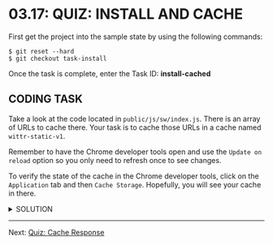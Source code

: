 # 03.17: QUIZ: INSTALL AND CACHE
First get the project into the sample state by using the following commands:

```shell
$ git reset --hard
$ git checkout task-install
```

Once the task is complete, enter the Task ID: **install-cached**

## CODING TASK
Take a look at the code located in `public/js/sw/index.js`. There is an array of URLs to cache there. Your task is to cache those URLs in a cache named `wittr-static-v1`.

Remember to have the Chrome developer tools open and use the `Update on reload` option so you only need to refresh once to see changes.

To verify the state of the cache in the Chrome developer tools, click on the `Application` tab and then `Cache Storage`. Hopefully, you will see your cache in there.

<details>
  <summary>SOLUTION</summary>
  <p>
    ```js
    self.addEventListener('install', function(event) {
      var urlsToCache = [
        '/',
        'js/main.js',
        'css/main.css',
        'imgs/icon.png',
        'https://fonts.gstatic.com/s/roboto/v15/2UX7WLTfW3W8TclTUvlFyQ.woff',
        'https://fonts.gstatic.com/s/roboto/v15/d-6IYplOFocCacKzxwXSOD8E0i7KZn-EPnyo3HZu7kw.woff'
      ];
      
      event.waitUntil(
        caches.open('wittr-static-v1')
          .then(function(cache) {
            return cache.addAll(urlsToCache);
          })
      );
    });
    ```
  </p>
</details>

- - -

Next: [Quiz: Cache Response](./18-quiz-cache-response.md)